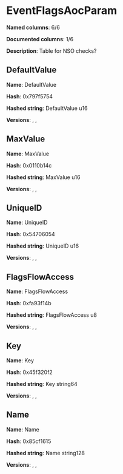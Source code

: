 # EventFlagsAocParam
**Named columns**: 6/6

**Documented columns**: 1/6

**Description**: Table for NSO checks?
## DefaultValue

**Name**: DefaultValue

**Hash**: 0x797f5754

**Hashed string**: DefaultValue u16

**Versions**: , , 

## MaxValue

**Name**: MaxValue

**Hash**: 0x0110b14c

**Hashed string**: MaxValue u16

**Versions**: , , 

## UniqueID

**Name**: UniqueID

**Hash**: 0x54706054

**Hashed string**: UniqueID u16

**Versions**: , , 

## FlagsFlowAccess

**Name**: FlagsFlowAccess

**Hash**: 0xfa93f14b

**Hashed string**: FlagsFlowAccess u8

**Versions**: , , 

## Key

**Name**: Key

**Hash**: 0x45f320f2

**Hashed string**: Key string64

**Versions**: , , 

## Name

**Name**: Name

**Hash**: 0x85cf1615

**Hashed string**: Name string128

**Versions**: , , 

